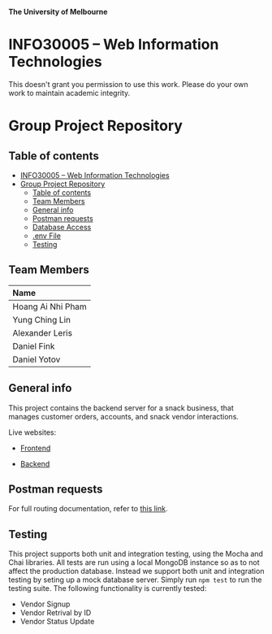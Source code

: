 **The University of Melbourne**

# INFO30005 – Web Information Technologies

This doesn't grant you permission to use this work. Please do your own work to maintain academic integrity.

# Group Project Repository



## Table of contents

- [INFO30005 – Web Information Technologies](#info30005--web-information-technologies)
- [Group Project Repository](#group-project-repository)
  - [Table of contents](#table-of-contents)
  - [Team Members](#team-members)
  - [General info](#general-info)
  - [Postman requests](#postman-requests)
  - [Database Access](#access-details-to-database)
  - [.env File](#env-file)
  - [Testing](#testing)

## Team Members

| Name |
| :---         |    
| Hoang Ai Nhi Pham  | 
| Yung Ching Lin     | 
| Alexander Leris    | 
| Daniel Fink        | 
| Daniel Yotov       | 

## General info

This project contains the backend server for a snack business, that manages customer orders, accounts, and snack vendor interactions.

Live websites:

- [Frontend](https://snack-in-a-van-frontend.herokuapp.com/)

- [Backend](https://snacks-in-a-van-info30005.herokuapp.com/)

## Postman requests

For full routing documentation, refer to [this link](https://docs.google.com/document/d/1z7ycQcgdZbMaee9KHKcF9k2OtX8CSuRebNazsGc8Mcs/edit).

## Testing

This project supports both unit and integration testing, using the Mocha and Chai libraries. All tests are run using a local MongoDB instance so as to not affect the production database. Instead we support both unit and integration testing by seting up a mock database server. Simply run `npm test` to run the testing suite. The following functionality is currently tested:
- Vendor Signup
- Vendor Retrival by ID
- Vendor Status Update
